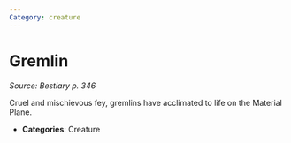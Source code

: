 ```yaml
---
Category: creature
---
```

# Gremlin  
*Source: Bestiary p. 346*  

Cruel and mischievous fey, gremlins have acclimated to life on the Material Plane.

- **Categories**: Creature